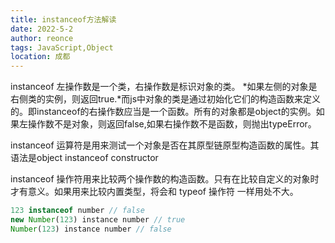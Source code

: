 ```yaml
---
title: instanceof方法解读
date: 2022-5-2
author: reonce
tags: JavaScript,Object
location: 成都  
---
```

instanceof 左操作数是一个类，右操作数是标识对象的类。
*如果左侧的对象是右侧类的实例，则返回true.*而js中对象的类是通过初始化它们的构造函数来定义的。即instanceof的右操作数应当是一个函数。所有的对象都是object的实例。如果左操作数不是对象，则返回false,如果右操作数不是函数，则抛出typeError。

instanceof 运算符是用来测试一个对象是否在其原型链原型构造函数的属性。其语法是object instanceof constructor

instanceof 操作符用来比较两个操作数的构造函数。只有在比较自定义的对象时才有意义。如果用来比较内置类型，将会和 typeof 操作符 一样用处不大。
```js
123 instanceof number // false
new Number(123) instance number // true
Number(123) instance number // false
```








